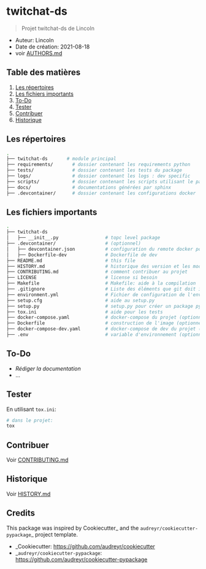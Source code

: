 # twitchat-ds

> Projet twitchat-ds de Lincoln

* Auteur: Lincoln
* Date de création: 2021-08-18
* voir [AUTHORS.md](./AUTHORS.md)

## Table des matières

1. [Les répertoires](#les-répertoires)
2. [Les fichiers importants](#les-fichiers-importants)
3. [To-Do](#to-do)
3. [Tester](#tester)
4. [Contribuer](#contribuer)
5. [Historique](#historique)

## Les répertoires

```bash
.
├── twitchat-ds       # module principal
├── requirements/       # dossier contenant les requirements python
├── tests/              # dossier contenant les tests du package
├── logs/               # dossier contenant les logs : dev specific
├── scripts/            # dossier contenant les scripts utilisant le package
├── docs/               # documentations générées par sphinx
├── .devcontainer/      # dossier contenant les configurations docker

```

## Les fichiers importants

```bash
.
├── twitchat-ds
│   ├── __init__.py                 # topc level package
├── .devcontainer/                  # (optionnel)
│   ├── devcontainer.json           # configuration du remote docker pour vscode
│   ├── Dockerfile-dev              # Dockerfile de dev
├── README.md                       # this file
├── HISTORY.md                      # historique des version et les modifications
├── CONTRIBUTING.md                 # comment contribuer au projet
├── LICENSE                         # license si besoin
├── Makefile                        # Makefile: aide à la compilation
├── .gitignore                      # Liste des éléments que git doit ignorer lors du commit
├── environment.yml                 # Fichier de configuration de l'environnment conda
├── setup.cfg                       # aide au setup.py
├── setup.py                        # setup.py pour créer un package python
├── tox.ini                         # aide pour les tests
├── docker-compose.yaml             # docker-compose du projet (optionnel)
├── Dockerfile                      # construction de l'image (optionnel)
├── docker-compose-dev.yaml         # docker-compose de dev du projet (optionnel)
├── .env                            # variable d'environnement (optionnel)
```

## To-Do

* _Rédiger la documentation_
* ...


## Tester

En utilisant `tox.ini`:

```bash
# dans le projet:
tox
```

## Contribuer

Voir [CONTRIBUTING.md](./CONTRIBUTING.md)


## Historique

Voir [HISTORY.md](./HISTORY.md)


## Credits

This package was inspired by Cookiecutter_ and the `audreyr/cookiecutter-pypackage`_ project template.

*  _Cookiecutter: https://github.com/audreyr/cookiecutter
*  _`audreyr/cookiecutter-pypackage`: https://github.com/audreyr/cookiecutter-pypackage

